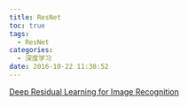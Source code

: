 ```yaml
---
title: ResNet
toc: true
tags:
  - ResNet
categories:
  - 深度学习
date: 2016-10-22 11:38:52
---
```




<!--more-->

[Deep Residual Learning for Image Recognition](https://arxiv.org/pdf/1512.03385v1.pdf)